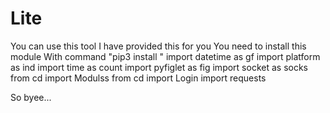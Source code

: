 # Lite

You can use this tool I 
have provided this for you
You need to install this module
With command "pip3 install <module>"
import datetime as gf
import platform as ind
import time as count
import pyfiglet as fig
import socket as socks
from cd import Modulss
from cd import Login
import requests

So byee...
